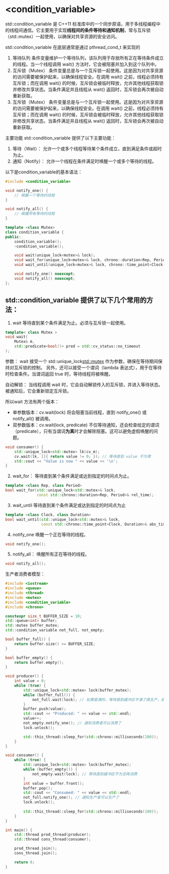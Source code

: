 # <condition_variable>
std::condition_variable 是 C++11 标准库中的一个同步原语，用于多线程编程中的线程间通信。它主要用于实现**线程间的条件等待和通知机制**，常与互斥锁（std::mutex）一起使用，以确保对共享资源的安全访问。

std::condition_variable 在底层通常是通过 pthread_cond_t 来实现的
1. 等待队列
条件变量维护一个等待队列，该队列用于存放所有正在等待条件成立的线程。当一个线程调用 wait() 方法时，它会被阻塞并加入到这个队列中。
2. 互斥锁（Mutex）
条件变量总是与一个互斥锁一起使用。这是因为对共享资源的访问需要被保护起来，以确保线程安全。在调用 wait() 之前，线程必须持有互斥锁；而在调用 wait() 的时候，互斥锁会被临时释放，允许其他线程获取锁并修改共享状态。当条件满足并且线程从 wait() 返回时，互斥锁会再次被自动重新获取。
2. 互斥锁（Mutex）
条件变量总是与一个互斥锁一起使用。这是因为对共享资源的访问需要被保护起来，以确保线程安全。在调用 wait() 之前，线程必须持有互斥锁；而在调用 wait() 的时候，互斥锁会被临时释放，允许其他线程获取锁并修改共享状态。当条件满足并且线程从 wait() 返回时，互斥锁会再次被自动重新获取。



主要功能
std::condition_variable 提供了以下主要功能：
 1. 等待（Wait）：
  允许一个或多个线程等待某个条件成立，直到满足条件或超时为止。
 2. 通知（Notify）：
  允许一个线程在条件满足时唤醒一个或多个等待的线程。

以下是condition_variable的基本语法：
```cpp
#include <condition_variable>

void notify_one() {
    // 唤醒一个等待的线程
}

void notify_all() {
    // 唤醒所有等待的线程
}

template <class Mutex>
class condition_variable {
public:
    condition_variable();
    ~condition_variable();

    void wait(unique_lock<mutex>& lock);
    void wait_for(unique_lock<mutex>& lock, chrono::duration<Rep, Period> const& rel_time);
    void wait_until(unique_lock<mutex>& lock, chrono::time_point<Clock, Duration> const& abs_time);

    void notify_one() noexcept;
    void notify_all() noexcept;
};
```

## std::condition_variable 提供了以下几个常用的方法：

1. wait
等待直到某个条件满足为止。必须与互斥锁一起使用。
```cpp
template< class Mutex >
void wait(
    Mutex& m,
    std::predicate<bool()> pred = std::cv_status::no_timeout
);
```
参数： wait 接受一个 std::unique_lock<std::mutex> 作为参数，确保在等待期间保持对互斥锁的控制。 另外，还可以接受一个谓词（lambda 表达式），用于在等待时检查条件。当谓词返回 true 时，等待线程将被唤醒。

自动解锁： 当线程调用 wait 时，它会自动解锁传入的互斥锁，并进入等待状态。被通知后，它会重新锁定互斥锁。

所以wait 方法有两个版本：
+ 单参数版本：cv.wait(lock) 将会阻塞当前线程，直到 notify_one() 或 notify_all() 被调用。
+ 双参数版本：cv.wait(lock, predicate) 不仅等待通知，还会检查给定的谓词（predicate），只有当谓词**为真**时才会解除阻塞。这可以避免虚假唤醒的问题。

```cpp
void consumer() {
    std::unique_lock<std::mutex> lk(cv_m);
    cv.wait(lk, []{ return value != 0; }); // 等待直到 value 不为零
    std::cout << "Value is now " << value << '\n';
}
```


2. wait_for：
等待直到某个条件满足或达到指定的时间点为止。
```cpp
template <class Rep, class Period>
bool wait_for(std::unique_lock<std::mutex>& lock,
              const std::chrono::duration<Rep, Period>& rel_time);
```

3. wait_until
等待直到某个条件满足或达到指定的时间点为止
```cpp
template <class Clock, class Duration>
bool wait_until(std::unique_lock<std::mutex>& lock,
                const std::chrono::time_point<Clock, Duration>& abs_time);
```

4. notify_one
唤醒一个正在等待的线程。
```cpp
void notify_one();
```

5. notify_all：
唤醒所有正在等待的线程。
```cpp
void notify_all();
```


生产者消费者模型：
```cpp
#include <iostream>
#include <queue>
#include <thread>
#include <mutex>
#include <condition_variable>
#include <chrono>

constexpr size_t BUFFER_SIZE = 10;
std::queue<int> buffer;
std::mutex buffer_mutex;
std::condition_variable not_full, not_empty;

bool buffer_full() {
    return buffer.size() >= BUFFER_SIZE;
}

bool buffer_empty() {
    return buffer.empty();
}

void producer() {
    int value = 0;
    while (true) {
        std::unique_lock<std::mutex> lock(buffer_mutex);
        while (buffer_full()) {
            not_full.wait(lock); // 如果是满的，等待直到缓冲区不满了再生产，直到唤醒 notify_one()
        }
        buffer.push(value);
        std::cout << "Produced: " << value << std::endl;
        value++;
        not_empty.notify_one(); // 通知消费者可以消费了
        lock.unlock();

        std::this_thread::sleep_for(std::chrono::milliseconds(100));
    }
}

void consumer() {
    while (true) {
        std::unique_lock<std::mutex> lock(buffer_mutex);
        while (buffer_empty()) {
            not_empty.wait(lock); // 等待直到缓冲区不为空再消费
        }
        int value = buffer.front();
        buffer.pop();
        std::cout << "Consumed: " << value << std::endl;
        not_full.notify_one(); // 通知生产者可以生产了
        lock.unlock();
        
        std::this_thread::sleep_for(std::chrono::milliseconds(100));
    }
}

int main() {
    std::thread prod_thread(producer);
    std::thread cons_thread(consumer);

    prod_thread.join();
    cons_thread.join();

    return 0;
}
```






